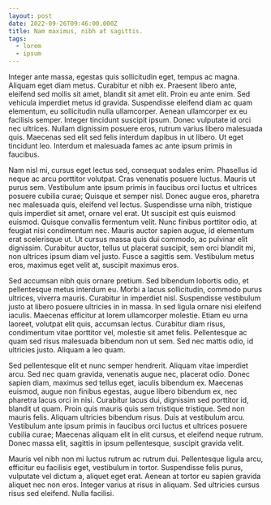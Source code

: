 ```yaml
---
layout: post
date: 2022-09-26T09:46:00.000Z
title: Nam maximus, nibh at sagittis.
tags:
  - lorem
  - ipsum
---
```

Integer ante massa, egestas quis sollicitudin eget, tempus ac magna. Aliquam eget diam metus. Curabitur et nibh ex. Praesent libero ante, eleifend sed mollis sit amet, blandit sit amet elit. Proin eu ante enim. Sed vehicula imperdiet metus id gravida. Suspendisse eleifend diam ac quam elementum, eu sollicitudin nulla ullamcorper. Aenean ullamcorper ex eu facilisis semper. Integer tincidunt suscipit ipsum. Donec vulputate id orci nec ultrices. Nullam dignissim posuere eros, rutrum varius libero malesuada quis. Maecenas sed elit sed felis interdum dapibus in ut libero. Ut eget tincidunt leo. Interdum et malesuada fames ac ante ipsum primis in faucibus.

Nam nisl mi, cursus eget lectus sed, consequat sodales enim. Phasellus id neque ac arcu porttitor volutpat. Cras venenatis posuere luctus. Mauris ut purus sem. Vestibulum ante ipsum primis in faucibus orci luctus et ultrices posuere cubilia curae; Quisque et semper nisl. Donec augue eros, pharetra nec malesuada quis, eleifend vel lectus. Suspendisse urna nibh, tristique quis imperdiet sit amet, ornare vel erat. Ut suscipit est quis euismod euismod. Quisque convallis fermentum velit. Nunc finibus porttitor odio, at feugiat nisi condimentum nec. Mauris auctor sapien augue, id elementum erat scelerisque ut. Ut cursus massa quis dui commodo, ac pulvinar elit dignissim. Curabitur auctor, tellus ut placerat suscipit, sem orci blandit mi, non ultrices ipsum diam vel justo. Fusce a sagittis sem. Vestibulum metus eros, maximus eget velit at, suscipit maximus eros.

Sed accumsan nibh quis ornare pretium. Sed bibendum lobortis odio, et pellentesque metus interdum eu. Morbi a lacus sollicitudin, commodo purus ultrices, viverra mauris. Curabitur in imperdiet nisl. Suspendisse vestibulum justo at libero posuere ultricies in in massa. In sed ligula ornare nisi eleifend iaculis. Maecenas efficitur at lorem ullamcorper molestie. Etiam eu urna laoreet, volutpat elit quis, accumsan lectus. Curabitur diam risus, condimentum vitae porttitor vel, molestie sit amet felis. Pellentesque ac quam sed risus malesuada bibendum non ut sem. Sed nec mattis odio, id ultricies justo. Aliquam a leo quam.

Sed pellentesque elit et nunc semper hendrerit. Aliquam vitae imperdiet arcu. Sed nec quam gravida, venenatis augue nec, placerat odio. Donec sapien diam, maximus sed tellus eget, iaculis bibendum ex. Maecenas euismod, augue non finibus egestas, augue libero bibendum ex, nec pharetra lacus orci in nisi. Curabitur lacus dui, dignissim sed porttitor id, blandit ut quam. Proin quis mauris quis sem tristique tristique. Sed non mauris felis. Aliquam ultricies bibendum risus. Duis at vestibulum arcu. Vestibulum ante ipsum primis in faucibus orci luctus et ultrices posuere cubilia curae; Maecenas aliquam elit in elit cursus, et eleifend neque rutrum. Donec massa elit, sagittis in ipsum pellentesque, suscipit gravida velit.

Mauris vel nibh non mi luctus rutrum ac rutrum dui. Pellentesque ligula arcu, efficitur eu facilisis eget, vestibulum in tortor. Suspendisse felis purus, vulputate vel dictum a, aliquet eget erat. Aenean at tortor eu sapien gravida aliquet nec non eros. Integer varius at risus in aliquam. Sed ultricies cursus risus sed eleifend. Nulla facilisi.